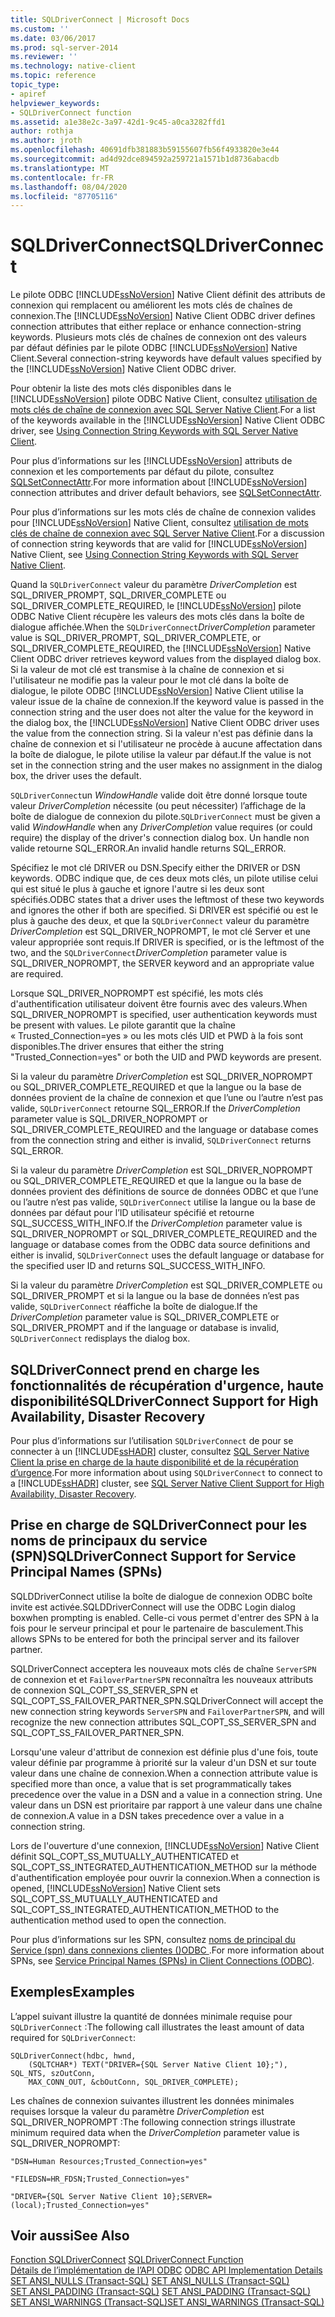 ```yaml
---
title: SQLDriverConnect | Microsoft Docs
ms.custom: ''
ms.date: 03/06/2017
ms.prod: sql-server-2014
ms.reviewer: ''
ms.technology: native-client
ms.topic: reference
topic_type:
- apiref
helpviewer_keywords:
- SQLDriverConnect function
ms.assetid: a1e38e2c-3a97-42d1-9c45-a0ca3282ffd1
author: rothja
ms.author: jroth
ms.openlocfilehash: 40691dfb381883b59155607fb56f4933820e3e44
ms.sourcegitcommit: ad4d92dce894592a259721a1571b1d8736abacdb
ms.translationtype: MT
ms.contentlocale: fr-FR
ms.lasthandoff: 08/04/2020
ms.locfileid: "87705116"
---
```

# <a name="sqldriverconnect"></a><span data-ttu-id="8ef76-102">SQLDriverConnect</span><span class="sxs-lookup"><span data-stu-id="8ef76-102">SQLDriverConnect</span></span>
  <span data-ttu-id="8ef76-103">Le pilote ODBC [!INCLUDE[ssNoVersion](../../includes/ssnoversion-md.md)] Native Client définit des attributs de connexion qui remplacent ou améliorent les mots clés de chaînes de connexion.</span><span class="sxs-lookup"><span data-stu-id="8ef76-103">The [!INCLUDE[ssNoVersion](../../includes/ssnoversion-md.md)] Native Client ODBC driver defines connection attributes that either replace or enhance connection-string keywords.</span></span> <span data-ttu-id="8ef76-104">Plusieurs mots clés de chaînes de connexion ont des valeurs par défaut définies par le pilote ODBC [!INCLUDE[ssNoVersion](../../includes/ssnoversion-md.md)] Native Client.</span><span class="sxs-lookup"><span data-stu-id="8ef76-104">Several connection-string keywords have default values specified by the [!INCLUDE[ssNoVersion](../../includes/ssnoversion-md.md)] Native Client ODBC driver.</span></span>  
  
 <span data-ttu-id="8ef76-105">Pour obtenir la liste des mots clés disponibles dans le [!INCLUDE[ssNoVersion](../../includes/ssnoversion-md.md)] pilote ODBC Native Client, consultez [utilisation de mots clés de chaîne de connexion avec SQL Server Native Client](../native-client/applications/using-connection-string-keywords-with-sql-server-native-client.md).</span><span class="sxs-lookup"><span data-stu-id="8ef76-105">For a list of the keywords available in the [!INCLUDE[ssNoVersion](../../includes/ssnoversion-md.md)] Native Client ODBC driver, see [Using Connection String Keywords with SQL Server Native Client](../native-client/applications/using-connection-string-keywords-with-sql-server-native-client.md).</span></span>  
  
 <span data-ttu-id="8ef76-106">Pour plus d’informations sur les [!INCLUDE[ssNoVersion](../../includes/ssnoversion-md.md)] attributs de connexion et les comportements par défaut du pilote, consultez [SQLSetConnectAttr](sqlsetconnectattr.md).</span><span class="sxs-lookup"><span data-stu-id="8ef76-106">For more information about [!INCLUDE[ssNoVersion](../../includes/ssnoversion-md.md)] connection attributes and driver default behaviors, see [SQLSetConnectAttr](sqlsetconnectattr.md).</span></span>  
  
 <span data-ttu-id="8ef76-107">Pour plus d’informations sur les mots clés de chaîne de connexion valides pour [!INCLUDE[ssNoVersion](../../includes/ssnoversion-md.md)] Native Client, consultez [utilisation de mots clés de chaîne de connexion avec SQL Server Native Client](../native-client/applications/using-connection-string-keywords-with-sql-server-native-client.md).</span><span class="sxs-lookup"><span data-stu-id="8ef76-107">For a discussion of connection string keywords that are valid for [!INCLUDE[ssNoVersion](../../includes/ssnoversion-md.md)] Native Client, see [Using Connection String Keywords with SQL Server Native Client](../native-client/applications/using-connection-string-keywords-with-sql-server-native-client.md).</span></span>  
  
 <span data-ttu-id="8ef76-108">Quand la `SQLDriverConnect` valeur du paramètre *DriverCompletion* est SQL_DRIVER_PROMPT, SQL_DRIVER_COMPLETE ou SQL_DRIVER_COMPLETE_REQUIRED, le [!INCLUDE[ssNoVersion](../../includes/ssnoversion-md.md)] pilote ODBC Native Client récupère les valeurs des mots clés dans la boîte de dialogue affichée.</span><span class="sxs-lookup"><span data-stu-id="8ef76-108">When the `SQLDriverConnect`*DriverCompletion* parameter value is SQL_DRIVER_PROMPT, SQL_DRIVER_COMPLETE, or SQL_DRIVER_COMPLETE_REQUIRED, the [!INCLUDE[ssNoVersion](../../includes/ssnoversion-md.md)] Native Client ODBC driver retrieves keyword values from the displayed dialog box.</span></span> <span data-ttu-id="8ef76-109">Si la valeur de mot clé est transmise à la chaîne de connexion et si l'utilisateur ne modifie pas la valeur pour le mot clé dans la boîte de dialogue, le pilote ODBC [!INCLUDE[ssNoVersion](../../includes/ssnoversion-md.md)] Native Client utilise la valeur issue de la chaîne de connexion.</span><span class="sxs-lookup"><span data-stu-id="8ef76-109">If the keyword value is passed in the connection string and the user does not alter the value for the keyword in the dialog box, the [!INCLUDE[ssNoVersion](../../includes/ssnoversion-md.md)] Native Client ODBC driver uses the value from the connection string.</span></span> <span data-ttu-id="8ef76-110">Si la valeur n'est pas définie dans la chaîne de connexion et si l'utilisateur ne procède à aucune affectation dans la boîte de dialogue, le pilote utilise la valeur par défaut.</span><span class="sxs-lookup"><span data-stu-id="8ef76-110">If the value is not set in the connection string and the user makes no assignment in the dialog box, the driver uses the default.</span></span>  
  
 <span data-ttu-id="8ef76-111">`SQLDriverConnect`un *WindowHandle* valide doit être donné lorsque toute valeur *DriverCompletion* nécessite (ou peut nécessiter) l’affichage de la boîte de dialogue de connexion du pilote.</span><span class="sxs-lookup"><span data-stu-id="8ef76-111">`SQLDriverConnect` must be given a valid *WindowHandle* when any *DriverCompletion* value requires (or could require) the display of the driver's connection dialog box.</span></span> <span data-ttu-id="8ef76-112">Un handle non valide retourne SQL_ERROR.</span><span class="sxs-lookup"><span data-stu-id="8ef76-112">An invalid handle returns SQL_ERROR.</span></span>  
  
 <span data-ttu-id="8ef76-113">Spécifiez le mot clé DRIVER ou DSN.</span><span class="sxs-lookup"><span data-stu-id="8ef76-113">Specify either the DRIVER or DSN keywords.</span></span> <span data-ttu-id="8ef76-114">ODBC indique que, de ces deux mots clés, un pilote utilise celui qui est situé le plus à gauche et ignore l'autre si les deux sont spécifiés.</span><span class="sxs-lookup"><span data-stu-id="8ef76-114">ODBC states that a driver uses the leftmost of these two keywords and ignores the other if both are specified.</span></span> <span data-ttu-id="8ef76-115">Si DRIVER est spécifié ou est le plus à gauche des deux, et que la `SQLDriverConnect` valeur du paramètre *DriverCompletion* est SQL_DRIVER_NOPROMPT, le mot clé Server et une valeur appropriée sont requis.</span><span class="sxs-lookup"><span data-stu-id="8ef76-115">If DRIVER is specified, or is the leftmost of the two, and the `SQLDriverConnect`*DriverCompletion* parameter value is SQL_DRIVER_NOPROMPT, the SERVER keyword and an appropriate value are required.</span></span>  
  
 <span data-ttu-id="8ef76-116">Lorsque SQL_DRIVER_NOPROMPT est spécifié, les mots clés d'authentification utilisateur doivent être fournis avec des valeurs.</span><span class="sxs-lookup"><span data-stu-id="8ef76-116">When SQL_DRIVER_NOPROMPT is specified, user authentication keywords must be present with values.</span></span> <span data-ttu-id="8ef76-117">Le pilote garantit que la chaîne « Trusted_Connection=yes » ou les mots clés UID et PWD à la fois sont disponibles.</span><span class="sxs-lookup"><span data-stu-id="8ef76-117">The driver ensures that either the string "Trusted_Connection=yes" or both the UID and PWD keywords are present.</span></span>  
  
 <span data-ttu-id="8ef76-118">Si la valeur du paramètre *DriverCompletion* est SQL_DRIVER_NOPROMPT ou SQL_DRIVER_COMPLETE_REQUIRED et que la langue ou la base de données provient de la chaîne de connexion et que l’une ou l’autre n’est pas valide, `SQLDriverConnect` retourne SQL_ERROR.</span><span class="sxs-lookup"><span data-stu-id="8ef76-118">If the *DriverCompletion* parameter value is SQL_DRIVER_NOPROMPT or SQL_DRIVER_COMPLETE_REQUIRED and the language or database comes from the connection string and either is invalid, `SQLDriverConnect` returns SQL_ERROR.</span></span>  
  
 <span data-ttu-id="8ef76-119">Si la valeur du paramètre *DriverCompletion* est SQL_DRIVER_NOPROMPT ou SQL_DRIVER_COMPLETE_REQUIRED et que la langue ou la base de données provient des définitions de source de données ODBC et que l’une ou l’autre n’est pas valide, `SQLDriverConnect` utilise la langue ou la base de données par défaut pour l’ID utilisateur spécifié et retourne SQL_SUCCESS_WITH_INFO.</span><span class="sxs-lookup"><span data-stu-id="8ef76-119">If the *DriverCompletion* parameter value is SQL_DRIVER_NOPROMPT or SQL_DRIVER_COMPLETE_REQUIRED and the language or database comes from the ODBC data source definitions and either is invalid, `SQLDriverConnect` uses the default language or database for the specified user ID and returns SQL_SUCCESS_WITH_INFO.</span></span>  
  
 <span data-ttu-id="8ef76-120">Si la valeur du paramètre *DriverCompletion* est SQL_DRIVER_COMPLETE ou SQL_DRIVER_PROMPT et si la langue ou la base de données n’est pas valide, `SQLDriverConnect` réaffiche la boîte de dialogue.</span><span class="sxs-lookup"><span data-stu-id="8ef76-120">If the *DriverCompletion* parameter value is SQL_DRIVER_COMPLETE or SQL_DRIVER_PROMPT and if the language or database is invalid, `SQLDriverConnect` redisplays the dialog box.</span></span>  
  
## <a name="sqldriverconnect-support-for-high-availability-disaster-recovery"></a><span data-ttu-id="8ef76-121">SQLDriverConnect prend en charge les fonctionnalités de récupération d'urgence, haute disponibilité</span><span class="sxs-lookup"><span data-stu-id="8ef76-121">SQLDriverConnect Support for High Availability, Disaster Recovery</span></span>  
 <span data-ttu-id="8ef76-122">Pour plus d’informations sur l’utilisation `SQLDriverConnect` de pour se connecter à un [!INCLUDE[ssHADR](../../includes/sshadr-md.md)] cluster, consultez [SQL Server Native Client la prise en charge de la haute disponibilité et de la récupération d’urgence](../native-client/features/sql-server-native-client-support-for-high-availability-disaster-recovery.md).</span><span class="sxs-lookup"><span data-stu-id="8ef76-122">For more information about using `SQLDriverConnect` to connect to a [!INCLUDE[ssHADR](../../includes/sshadr-md.md)] cluster, see [SQL Server Native Client Support for High Availability, Disaster Recovery](../native-client/features/sql-server-native-client-support-for-high-availability-disaster-recovery.md).</span></span>  
  
## <a name="sqldriverconnect-support-for-service-principal-names-spns"></a><span data-ttu-id="8ef76-123">Prise en charge de SQLDriverConnect pour les noms de principaux du service (SPN)</span><span class="sxs-lookup"><span data-stu-id="8ef76-123">SQLDriverConnect Support for Service Principal Names (SPNs)</span></span>  
 <span data-ttu-id="8ef76-124">SQLDDriverConnect utilise la boîte de dialogue de connexion ODBC boîte invite est activée.</span><span class="sxs-lookup"><span data-stu-id="8ef76-124">SQLDDriverConnect will use the ODBC Login dialog boxwhen prompting is enabled.</span></span> <span data-ttu-id="8ef76-125">Celle-ci vous permet d'entrer des SPN à la fois pour le serveur principal et pour le partenaire de basculement.</span><span class="sxs-lookup"><span data-stu-id="8ef76-125">This allows SPNs to be entered for both the principal server and its failover partner.</span></span>  
  
 <span data-ttu-id="8ef76-126">SQLDriverConnect acceptera les nouveaux mots clés de chaîne `ServerSPN` de connexion et et `FailoverPartnerSPN` reconnaîtra les nouveaux attributs de connexion SQL_COPT_SS_SERVER_SPN et SQL_COPT_SS_FAILOVER_PARTNER_SPN.</span><span class="sxs-lookup"><span data-stu-id="8ef76-126">SQLDriverConnect will accept the new connection string keywords `ServerSPN` and `FailoverPartnerSPN`, and will recognize the new connection attributes SQL_COPT_SS_SERVER_SPN and SQL_COPT_SS_FAILOVER_PARTNER_SPN.</span></span>  
  
 <span data-ttu-id="8ef76-127">Lorsqu'une valeur d'attribut de connexion est définie plus d'une fois, toute valeur définie par programme à priorité sur la valeur d'un DSN et sur toute valeur dans une chaîne de connexion.</span><span class="sxs-lookup"><span data-stu-id="8ef76-127">When a connection attribute value is specified more than once, a value that is set programmatically takes precedence over the value in a DSN and a value in a connection string.</span></span> <span data-ttu-id="8ef76-128">Une valeur dans un DSN est prioritaire par rapport à une valeur dans une chaîne de connexion.</span><span class="sxs-lookup"><span data-stu-id="8ef76-128">A value in a DSN takes precedence over a value in a connection string.</span></span>  
  
 <span data-ttu-id="8ef76-129">Lors de l'ouverture d'une connexion, [!INCLUDE[ssNoVersion](../../includes/ssnoversion-md.md)] Native Client définit SQL_COPT_SS_MUTUALLY_AUTHENTICATED et SQL_COPT_SS_INTEGRATED_AUTHENTICATION_METHOD sur la méthode d'authentification employée pour ouvrir la connexion.</span><span class="sxs-lookup"><span data-stu-id="8ef76-129">When a connection is opened, [!INCLUDE[ssNoVersion](../../includes/ssnoversion-md.md)] Native Client sets SQL_COPT_SS_MUTUALLY_AUTHENTICATED and SQL_COPT_SS_INTEGRATED_AUTHENTICATION_METHOD to the authentication method used to open the connection.</span></span>  
  
 <span data-ttu-id="8ef76-130">Pour plus d’informations sur les SPN, consultez [noms de principal du Service &#40;spn&#41; dans connexions clientes &#40;&#41;ODBC ](../native-client/odbc/service-principal-names-spns-in-client-connections-odbc.md).</span><span class="sxs-lookup"><span data-stu-id="8ef76-130">For more information about SPNs, see [Service Principal Names &#40;SPNs&#41; in Client Connections &#40;ODBC&#41;](../native-client/odbc/service-principal-names-spns-in-client-connections-odbc.md).</span></span>  
  
## <a name="examples"></a><span data-ttu-id="8ef76-131">Exemples</span><span class="sxs-lookup"><span data-stu-id="8ef76-131">Examples</span></span>  
 <span data-ttu-id="8ef76-132">L’appel suivant illustre la quantité de données minimale requise pour `SQLDriverConnect` :</span><span class="sxs-lookup"><span data-stu-id="8ef76-132">The following call illustrates the least amount of data required for `SQLDriverConnect`:</span></span>  
  
```  
SQLDriverConnect(hdbc, hwnd,  
    (SQLTCHAR*) TEXT("DRIVER={SQL Server Native Client 10};"), SQL_NTS, szOutConn,  
    MAX_CONN_OUT, &cbOutConn, SQL_DRIVER_COMPLETE);  
```  
  
 <span data-ttu-id="8ef76-133">Les chaînes de connexion suivantes illustrent les données minimales requises lorsque la valeur du paramètre *DriverCompletion* est SQL_DRIVER_NOPROMPT :</span><span class="sxs-lookup"><span data-stu-id="8ef76-133">The following connection strings illustrate minimum required data when the *DriverCompletion* parameter value is SQL_DRIVER_NOPROMPT:</span></span>  
  
```  
"DSN=Human Resources;Trusted_Connection=yes"  
  
"FILEDSN=HR_FDSN;Trusted_Connection=yes"  
  
"DRIVER={SQL Server Native Client 10};SERVER=(local);Trusted_Connection=yes"  
```  
  
## <a name="see-also"></a><span data-ttu-id="8ef76-134">Voir aussi</span><span class="sxs-lookup"><span data-stu-id="8ef76-134">See Also</span></span>  
 <span data-ttu-id="8ef76-135">[Fonction SQLDriverConnect](https://go.microsoft.com/fwlink/?LinkId=59340) </span><span class="sxs-lookup"><span data-stu-id="8ef76-135">[SQLDriverConnect Function](https://go.microsoft.com/fwlink/?LinkId=59340) </span></span>  
 <span data-ttu-id="8ef76-136">[Détails de l’implémentation de l’API ODBC](odbc-api-implementation-details.md) </span><span class="sxs-lookup"><span data-stu-id="8ef76-136">[ODBC API Implementation Details](odbc-api-implementation-details.md) </span></span>  
 <span data-ttu-id="8ef76-137">[SET ANSI_NULLS &#40;Transact-SQL&#41;](/sql/t-sql/statements/set-ansi-nulls-transact-sql) </span><span class="sxs-lookup"><span data-stu-id="8ef76-137">[SET ANSI_NULLS &#40;Transact-SQL&#41;](/sql/t-sql/statements/set-ansi-nulls-transact-sql) </span></span>  
 <span data-ttu-id="8ef76-138">[SET ANSI_PADDING &#40;Transact-SQL&#41;](/sql/t-sql/statements/set-ansi-padding-transact-sql) </span><span class="sxs-lookup"><span data-stu-id="8ef76-138">[SET ANSI_PADDING &#40;Transact-SQL&#41;](/sql/t-sql/statements/set-ansi-padding-transact-sql) </span></span>  
 [<span data-ttu-id="8ef76-139">SET ANSI_WARNINGS &#40;Transact-SQL&#41;</span><span class="sxs-lookup"><span data-stu-id="8ef76-139">SET ANSI_WARNINGS &#40;Transact-SQL&#41;</span></span>](/sql/t-sql/statements/set-ansi-warnings-transact-sql)  
  
  
